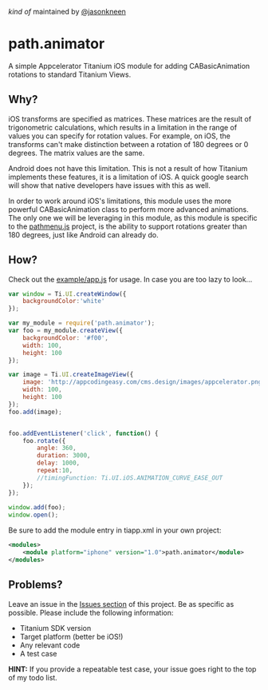 *kind of* maintained by [@jasonkneen](https://twitter.com/#!/jasonkneen)

# path.animator

A simple Appcelerator Titanium iOS module for adding CABasicAnimation rotations to standard Titanium Views.

## Why?

iOS transforms are specified as matrices. These matrices are the result of trigonometric calculations, which results in a limitation in the range of values you can specify for rotation values. For example, on iOS, the transforms can't make distinction between a rotation of 180 degrees or 0 degrees. The matrix values are the same. 

Android does not have this limitation. This is not a result of how Titanium implements these features, it is a limitation of iOS. A quick google search will show that native developers have issues with this as well.

In order to work around iOS's limitations, this module uses the more powerful CABasicAnimation class to perform more advanced animations. The only one we will be leveraging in this module, as this module is specific to the [pathmenu.js](https://github.com/tonylukasavage/pathmenu.js) project, is the ability to support rotations greater than 180 degrees, just like Android can already do.

## How?

Check out the [example/app.js](https://github.com/tonylukasavage/path.animator/blob/master/example/app.js) for usage. In case you are too lazy to look...

```javascript
var window = Ti.UI.createWindow({
    backgroundColor:'white'
});

var my_module = require('path.animator');
var foo = my_module.createView({
  	backgroundColor: '#f00',
  	width: 100,
  	height: 100
});

var image = Ti.UI.createImageView({
	image: 'http://appcodingeasy.com/cms.design/images/appcelerator.png',
  	width: 100,
  	height: 100
});
foo.add(image);


foo.addEventListener('click', function() {
	foo.rotate({
		angle: 360,
		duration: 3000,
		delay: 1000,
		repeat:10,
		//timingFunction: Ti.UI.iOS.ANIMATION_CURVE_EASE_OUT
	});
});
 
window.add(foo);
window.open();
```

Be sure to add the module entry in tiapp.xml in your own project:

```xml
<modules>
    <module platform="iphone" version="1.0">path.animator</module>
</modules>
```

## Problems?

Leave an issue in the [Issues section](https://github.com/tonylukasavage/path.animator/issues) of this project. Be as specific as possible. Please include the following information:

* Titanium SDK version
* Target platform (better be iOS!)
* Any relevant code
* A test case

**HINT:** If you provide a repeatable test case, your issue goes right to the top of my todo list.
